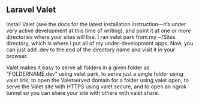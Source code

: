 ## Laravel Valet

Install Valet (see the docs for the latest installation instruction—it’s under very active
development at this time of writing), and point it at one or more directories where
your sites will live. I ran valet park from my ~/Sites directory, which is where I put
all of my under-development apps. Now, you can just add .dev to the end of the directory
name and visit it in your browser.

Valet makes it easy to serve all folders in a given folder as “FOLDERNAME.dev”
using valet park, to serve just a single folder using valet link, to open the Valetserved
domain for a folder using valet open, to serve the Valet site with HTTPS
using valet secure, and to open an ngrok tunnel so you can share your site with
others with valet share.

